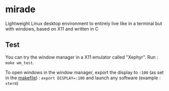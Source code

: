 # mirade
Lightweight Linux desktop environment to entirely live like in a terminal but with windows, based on X11 and written in C

## Test
You can try the window manager in a X11 emulator called "Xephyr". Run : `make wm_test`. 

To open windows in the window manager, export the display to `:100` (as set in the [makefile](Makefile#L28)) : `export DISPLAY=:100` and launch any software (example : `xterm`)
